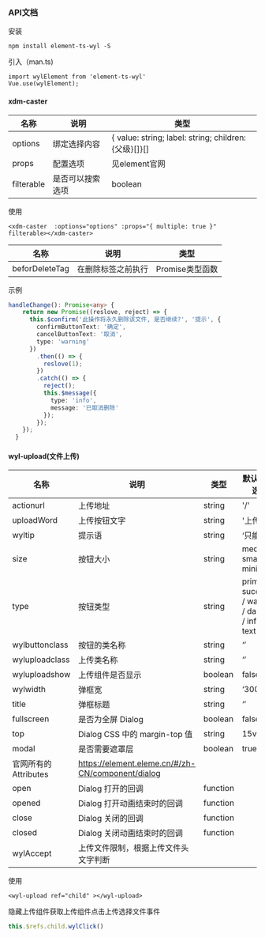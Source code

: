 ### API文档

安装

```vue
npm install element-ts-wyl -S
```

引入（man.ts)

```vue
import wylElement from 'element-ts-wyl'
Vue.use(wylElement);
```

#### xdm-caster

| 名称       | 说明             | 类型                                                 |
| ---------- | ---------------- | ---------------------------------------------------- |
| options    | 绑定选择内容     | { value: string; label: string; children:{父级}[]}[] |
| props      | 配置选项         | 见element官网                                        |
| filterable | 是否可以搜索选项 | boolean                                              |

使用

```vue
<xdm-caster  :options="options" :props="{ multiple: true }" filterable></xdm-caster>
```

| 名称           | 说明               | 类型            |
| -------------- | ------------------ | --------------- |
| beforDeleteTag | 在删除标签之前执行 | Promise类型函数 |

示例

```typescript
handleChange(): Promise<any> {
    return new Promise((reslove, reject) => {
      this.$confirm('此操作将永久删除该文件, 是否继续?', '提示', {
        confirmButtonText: '确定',
        cancelButtonText: '取消',
        type: 'warning'
      })
        .then(() => {
          reslove(1);
        })
        .catch(() => {
          reject();
          this.$message({
            type: 'info',
            message: '已取消删除'
          });
        });
    });
  }
```

####  wyl-upload(文件上传)

| 名称                 | 说明                                              | 类型     | 默认值/可选值                                      |
| -------------------- | ------------------------------------------------- | -------- | -------------------------------------------------- |
| actionurl            | 上传地址                                          | string   | '/'                                                |
| uploadWord           | 上传按钮文字                                      | string   | '上传'                                             |
| wyltip               | 提示语                                            | string   | ‘只能..'                                           |
| size                 | 按钮大小                                          | string   | medium / small / mini                              |
| type                 | 按钮类型                                          | string   | primary / success / warning / danger / info / text |
| wylbuttonclass       | 按钮的类名称                                      | string   | ‘’                                                 |
| wyluploadclass       | 上传类名称                                        | string   | ‘’                                                 |
| wyluploadshow        | 上传组件是否显示                                  | boolean  | false/true                                         |
| wylwidth             | 弹框宽                                            | string   | ‘300px’                                            |
| title                | 弹框标题                                          | string   | ‘’                                                 |
| fullscreen           | 是否为全屏 Dialog                                 | boolean  | false                                              |
| top                  | Dialog CSS 中的 margin-top 值                     | string   | 15vh                                               |
| modal                | 是否需要遮罩层                                    | boolean  | true                                               |
| 官网所有的Attributes | https://element.eleme.cn/#/zh-CN/component/dialog |          |                                                    |
| open                 | Dialog 打开的回调                                 | function |                                                    |
| opened               | Dialog 打开动画结束时的回调                       | function |                                                    |
| close                | Dialog 关闭的回调                                 | function |                                                    |
| closed               | Dialog 关闭动画结束时的回调                       | function |                                                    |
| wylAccept            | 上传文件限制，根据上传文件头文字判断              |          |                                                    |

使用

```vue
<wyl-upload ref="child" ></wyl-upload>
```

隐藏上传组件获取上传组件点击上传选择文件事件

```typescript
this.$refs.child.wylClick()
```

